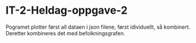 # IT-2-Heldag-oppgave-2

Pogramet plotter først all dataen i json filene, først idividuellt, så kombinert. Deretter kombineres det med befolkningsgrafen.
